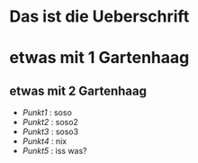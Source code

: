 Das ist die Ueberschrift
=========================

# etwas mit 1 Gartenhaag

## etwas mit 2 Gartenhaag
* *Punkt1* : soso
* *Punkt2* : soso2
* *Punkt3* : soso3
* *Punkt4* : nix
* *Punkt5* : iss was?